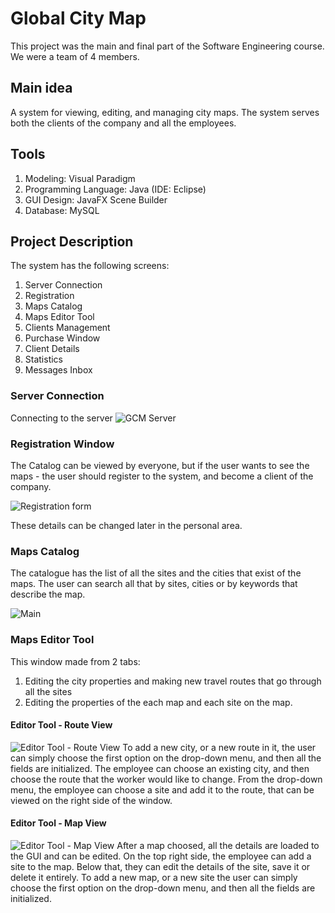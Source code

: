 # Global City Map
This project was the main and final part of the Software Engineering course.
We were a team of 4 members.

## Main idea
A system for viewing, editing, and managing city maps.
The system serves both the clients of the company and all the employees.

## Tools 
1. Modeling: Visual Paradigm
2. Programming Language: Java (IDE: Eclipse)
3. GUI Design: JavaFX Scene Builder
4. Database: MySQL

## Project Description
The system has the following screens:

1. Server Connection
2. Registration
3. Maps Catalog
4. Maps Editor Tool
5. Clients Management
6. Purchase Window
7. Client Details
8. Statistics
9. Messages Inbox

### Server Connection
Connecting to the server 
![GCM Server](https://user-images.githubusercontent.com/49001453/102250746-98c2e900-3f0c-11eb-8948-e43219db2f2a.png)

### Registration Window
The Catalog can be viewed by everyone, but if the user wants to see the maps - the user should register to the system,
and become a client of the company.

![Registration form](https://user-images.githubusercontent.com/49001453/102254846-e2620280-3f11-11eb-9724-d6a3ec864a0b.PNG)

These details can be changed later in the personal area.

### Maps Catalog
The catalogue has the list of all the sites and the cities that exist of the maps.
The user can search all that by sites, cities or by keywords that describe the map.

![Main](https://user-images.githubusercontent.com/49001453/102257689-bb0d3480-3f15-11eb-9b70-27183751973f.png)

### Maps Editor Tool
This window made from 2 tabs:
1. Editing the city properties and making new travel routes that go through all the sites 
2. Editing the properties of the each map and each site on the map.

#### Editor Tool - Route View
![Editor Tool - Route View](https://user-images.githubusercontent.com/49001453/102719809-ea96b500-42f8-11eb-911c-7fd2e7431caa.PNG)
To add a new city, or a new route in it, the user can simply choose the first option on the drop-down menu, and then all the fields are initialized.
The employee can choose an existing city, and then choose the route that the worker would like to change.
From the drop-down menu, the employee can choose a site and add it to the route, that can be viewed on the right side of the window.

#### Editor Tool - Map View
![Editor Tool - Map View](https://user-images.githubusercontent.com/49001453/102719795-dd79c600-42f8-11eb-848b-1b252e7d220c.PNG)
After a map choosed, all the details are loaded to the GUI and can be edited.
On the top right side, the employee can add a site to the map.
Below that, they can edit the details of the site, save it or delete it entirely.
To add a new map, or a new site the user can simply choose the first option on the drop-down menu, and then all the fields are initialized.
 

